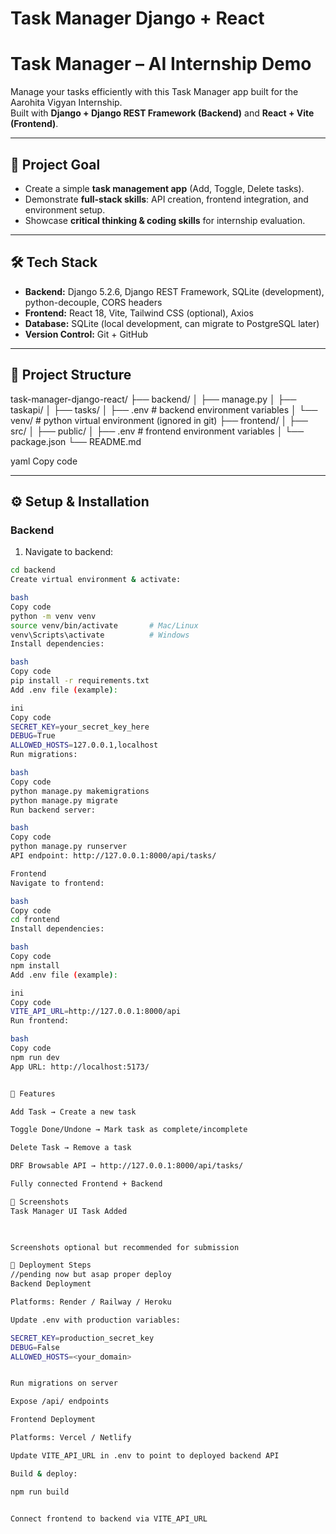 # Task Manager Django + React
# Task Manager – AI Internship Demo

Manage your tasks efficiently with this Task Manager app built for the Aarohita Vigyan Internship.  
Built with **Django + Django REST Framework (Backend)** and **React + Vite (Frontend)**.

---

## 🔹 Project Goal

- Create a simple **task management app** (Add, Toggle, Delete tasks).  
- Demonstrate **full-stack skills**: API creation, frontend integration, and environment setup.  
- Showcase **critical thinking & coding skills** for internship evaluation.  

---

## 🛠 Tech Stack

- **Backend:** Django 5.2.6, Django REST Framework, SQLite (development), python-decouple, CORS headers  
- **Frontend:** React 18, Vite, Tailwind CSS (optional), Axios  
- **Database:** SQLite (local development, can migrate to PostgreSQL later)  
- **Version Control:** Git + GitHub  

---

## 📂 Project Structure

task-manager-django-react/
├── backend/
│ ├── manage.py
│ ├── taskapi/
│ ├── tasks/
│ ├── .env # backend environment variables
│ └── venv/ # python virtual environment (ignored in git)
├── frontend/
│ ├── src/
│ ├── public/
│ ├── .env # frontend environment variables
│ └── package.json
└── README.md

yaml
Copy code

---

## ⚙️ Setup & Installation

### **Backend**

1. Navigate to backend:
```bash
cd backend
Create virtual environment & activate:

bash
Copy code
python -m venv venv
source venv/bin/activate       # Mac/Linux
venv\Scripts\activate          # Windows
Install dependencies:

bash
Copy code
pip install -r requirements.txt
Add .env file (example):

ini
Copy code
SECRET_KEY=your_secret_key_here
DEBUG=True
ALLOWED_HOSTS=127.0.0.1,localhost
Run migrations:

bash
Copy code
python manage.py makemigrations
python manage.py migrate
Run backend server:

bash
Copy code
python manage.py runserver
API endpoint: http://127.0.0.1:8000/api/tasks/

Frontend
Navigate to frontend:

bash
Copy code
cd frontend
Install dependencies:

bash
Copy code
npm install
Add .env file (example):

ini
Copy code
VITE_API_URL=http://127.0.0.1:8000/api
Run frontend:

bash
Copy code
npm run dev
App URL: http://localhost:5173/


📝 Features

Add Task → Create a new task

Toggle Done/Undone → Mark task as complete/incomplete

Delete Task → Remove a task

DRF Browsable API → http://127.0.0.1:8000/api/tasks/

Fully connected Frontend + Backend

📸 Screenshots
Task Manager UI	Task Added

	

Screenshots optional but recommended for submission

🚀 Deployment Steps
//pending now but asap proper deploy
Backend Deployment

Platforms: Render / Railway / Heroku

Update .env with production variables:

SECRET_KEY=production_secret_key
DEBUG=False
ALLOWED_HOSTS=<your_domain>


Run migrations on server

Expose /api/ endpoints

Frontend Deployment

Platforms: Vercel / Netlify

Update VITE_API_URL in .env to point to deployed backend API

Build & deploy:

npm run build


Connect frontend to backend via VITE_API_URL
